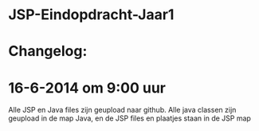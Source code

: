JSP-Eindopdracht-Jaar1
======================

Changelog:
======================

16-6-2014 om 9:00 uur
======================

Alle JSP en Java files zijn geupload naar github. Alle java classen zijn geupload in de map Java, en de JSP files en plaatjes
staan in de JSP map

